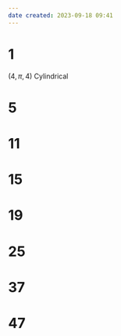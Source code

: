 ```yaml
---
date created: 2023-09-18 09:41
---
```


# 1

$(4,\pi,4)$ Cylindrical




# 5

# 11

# 15

# 19

# 25

# 37

# 47
